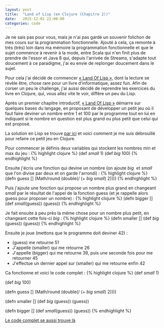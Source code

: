 ```yaml
---
layout: post
title:  "Land of Lisp (en Clojure (Chapitre 2))"
date:   2015-12-01 22:00:00
categories: code
---
```


Je ne sais pas pour vous, mais je n'ai pas gardé un souvenir folichon de mes cours sur la programmation fonctionnelle. Ajouté à cela, ça remonte à très (très) loin dans ma mémoire la programmation fonctionnelle et que le sujet commence à revenir à la mode, entre Scala qui n'en finit plus de prendre de l'essor et Java 8 qui, depuis l'arrivée de Streams, s'adapte tout doucement à ce paradigme, j'ai eu envie de replonger doucement dans le sujet.

Pour cela j'ai décidé de commencer [« Land Of Lisp »](http://landoflisp.com/), dont la lecture se révèle être, chose rare pour un livre d'informatique, assez fun. Afin de corser un peu le challenge, j'ai aussi décidé de reprendre les exercices du livre en Clojure, qui, vous allez vite le voir, diffère un peu du Lisp.

Après un premier chapitre introductif, [« Land Of Lisp »](http://landoflisp.com/) démarre sur quelques bases du langage, en proposant de développer un petit jeu où il faut faire deviner un nombre entre 1 et 100 par le programme tout en lui en indiquant si le nombre en question est plus grand ou plus petit que celui qui est proposé.

La solution en Lisp se trouve [par ici](http://landoflisp.com/guess.lisp) et voici comment je me suis débrouillé pour refaire ce petit jeu en Clojure. 

Pour commencer je définis deux variables qui stockent les nombres min et max du jeu :
{% highlight clojure %}
(def *small* 1)
(def *big* 100)
{% endhighlight %}

Ensuite j'écris une fonction qui devine un nombre (on ajoute *big*  et *small* que l'on divise par deux et on garde l'arrondi) :
{% highlight clojure %}
(defn guess [] 
  (Math/round (double(/ (+ *big* *small*) 2))))
{% endhighlight %}

Puis j'ajoute une fonction qui propose un nombre plus grand en changeant *small* par le résultat de l'appel de la fonction guess (et je rappelle alors guess pour proposer un nombre) :
{% highlight clojure %}
(defn bigger []
  (def *small*(guess))
  (guess))
{% endhighlight %}

Je fait ensuite à peu près la même chose pour un nombre plus petit, en changeant cette fois-ci *big* :
{% highlight clojure %}
(defn smaller []
  (def *big* (guess))
  (guess))
{% endhighlight %}

Ensuite je joue (mettons que le programme doit deviner 42) :

 * (guess) me retourne 51
 * J'appelle (smaller) qui me retourne 26
 * J'appelle (bigger) qui me retourne 39, puis une seconde fois pour me retourner 45
 * J'effectue un dernier appel sur (smaller) qui me retourne enfin 42

Ca fonctionne et voici le code complet :
{% highlight clojure %}
(def *small* 1)

(def *big* 100)

(defn guess [] 
  (Math/round (double(/ (+ *big* *small*) 2))))

(defn smaller []
  (def *big* (guess))
  (guess))

(defn bigger []
  (def *small*(guess))
  (guess))
{% endhighlight %}

[Le code complet se aussi trouve là](https://gist.github.com/mgandin/87441a88aa057c9ee6d9)








